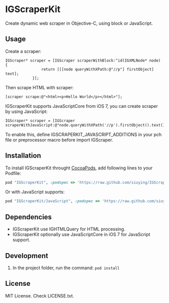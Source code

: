 # IGScraperKit

Create dynamic web scraper in Objective-C, using block or JavaScript.

## Usage

Create a scraper:

```
IGScraper* scraper = [IGScraper scraperWithBlock:^id(IGXMLNode* node) {
                return [[[node queryWithXPath:@"//p"] firstObject] text];
            }];
```

Then scrape HTML with scraper:

```
[scraper scrape:@"<html><p>Hello World</p></html>"];
```

IGScraperKit supports JavaScriptCore from iOS 7, you can create scraper by using JavaScript:

```
IGScraper* scraper = [IGScraper scraperWithJavaScript:@"node.queryWithXPath('//p').firstObject().text()"];
```

To enable this, define IGSCRAPERKIT_JAVASCRIPT_ADDITIONS in your pch file or preprocessor macro before import IGScraper.

## Installation

To install IGScraperKit throught [CocoaPods](http://cocoapods.org/), add following lines to your Podfile:

```ruby
pod "IGScraperKit", :podspec => 'https://raw.github.com/siuying/IGScraperKit/master/IGScraperKit.podspec'
```

Or with JavaScript supports:

```ruby
pod "IGScraperKit/JavaScript", :podspec => 'https://raw.github.com/siuying/IGScraperKit/master/IGScraperKit.podspec'
```

## Dependencies

- IGScraperKit use IGHTMLQuery for HTML processing.
- IGScraperKit optionally use JavaScriptCore in iOS 7 for JavaScript support.

## Development

1. In the project folder, run the command: ``pod install``

## License

MIT License. Check LICENSE.txt.